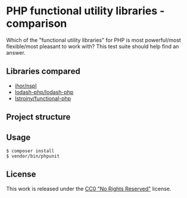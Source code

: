 # PHP functional utility libraries - comparison

Which of the "functional utility libraries" for PHP is
most powerful/most flexible/most pleasant to work with?
This test suite should help find an answer.

## Libraries compared

* [ihor/nspl](https://github.com/ihor/nspl)
* [lodash-php/lodash-php](https://github.com/lodash-php/lodash-php)
* [lstrojny/functional-php](https://github.com/lstrojny/functional-php)

## Project structure



## Usage

```
$ composer install
$ vendor/bin/phpunit
```

## License

This work is released under the
[CC0 "No Rights Reserved"](https://creativecommons.org/share-your-work/public-domain/cc0/)
license.
